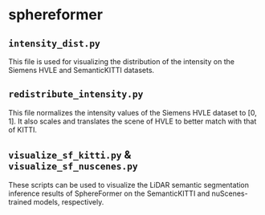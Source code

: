 # sphereformer
## `intensity_dist.py`
This file is used for visualizing the distribution of the intensity on the Siemens HVLE and SemanticKITTI datasets.

## `redistribute_intensity.py`
This file normalizes the intensity values of the Siemens HVLE dataset to [0, 1]. It also scales and translates the scene of HVLE to better match with that of KITTI.

## `visualize_sf_kitti.py` & `visualize_sf_nuscenes.py`
These scripts can be used to visualize the LiDAR semantic segmentation inference results of SphereFormer on the SemanticKITTI and nuScenes-trained models, respectively.
